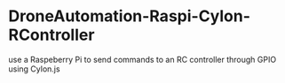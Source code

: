 # DroneAutomation-Raspi-Cylon-RController
use a Raspeberry Pi to send commands to an RC controller through GPIO using Cylon.js
